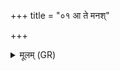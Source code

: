 +++
title = "०१ आ ते मनश्"

+++
<details><summary>मूलम् (GR)</summary>

आ ते मनश् चक्षुष्यम्  
आ ते हृदय्यं ददे ।  
पदोष् टे पद्यम् आ ददे  
यथा तिष्ठासि मे वशे ॥
</details>